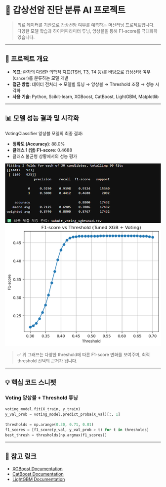 # 🧠 갑상선암 진단 분류 AI 프로젝트

> 의료 데이터를 기반으로 갑상선암 여부를 예측하는 머신러닝 프로젝트입니다.  
> 다양한 모델 학습과 하이퍼파라미터 튜닝, 앙상블을 통해 F1-score를 극대화하였습니다.

---

## 📌 프로젝트 개요

- **목표**: 환자의 다양한 의학적 지표(TSH, T3, T4 등)를 바탕으로 갑상선암 여부(`Cancer`)를 분류하는 모델 개발
- **접근 방법**: 데이터 전처리 → 모델별 튜닝 → 앙상블 → Threshold 조정 → 성능 시각화
- **사용 기술**: Python, Scikit-learn, XGBoost, CatBoost, LightGBM, Matplotlib

---

## 📊 모델 성능 결과 및 시각화

VotingClassifier 앙상블 모델의 최종 결과:

- **정확도 (Accuracy)**: 88.0%
- **클래스 1 (암) F1-score**: 0.4688
- 클래스 불균형 상황에서의 성능 평가

![F1 vs Threshold](images/result.png)

> ✅ 위 그래프는 다양한 threshold에 따른 F1-score 변화를 보여주며, 최적 threshold 선택의 근거가 됩니다.

---

## 💡 핵심 코드 스니펫

### Voting 앙상블 + Threshold 튜닝

```python
voting_model.fit(X_train, y_train)
y_val_prob = voting_model.predict_proba(X_val)[:, 1]

thresholds = np.arange(0.30, 0.71, 0.01)
f1_scores = [f1_score(y_val, y_val_prob > t) for t in thresholds]
best_thresh = thresholds[np.argmax(f1_scores)]
```

---

## 📎 참고 링크

- [XGBoost Documentation](https://xgboost.readthedocs.io/)
- [CatBoost Documentation](https://catboost.ai/)
- [LightGBM Documentation](https://lightgbm.readthedocs.io/)

